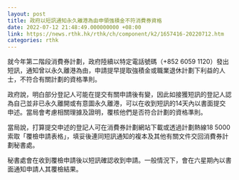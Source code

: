 ```yaml
---
layout: post
title: 政府以短訊通知永久離港為由申領強積金不符消費券資格
date: 2022-07-12 21:48:49.000000000 +08:00
link: https://news.rthk.hk/rthk/ch/component/k2/1657416-20220712.htm
categories: rthk
---
```


就今年第二階段消費券計劃，政府陸續以特定電話號碼（+852 6059 1120）發出短訊，通知曾以永久離港為由，申請提早提取強積金或職業退休計劃下利益的人士，不符合有關計劃的資格準則。

政府說，明白部分登記人可能在提交有關申請後有變，因此如接獲短訊的登記人認為自己並非已永久離開或有意圖永久離港，可以在收到短訊的14天內以書面提交申述。當局會考慮相關理據及證明，覆核他們是否符合計劃的資格準則。

當局說，打算提交申述的登記人可在消費券計劃網站下載或透過計劃熱線18 5000索取「覆檢申請表格」，填妥後連同短訊通知的複本及其他有關文件交回消費券計劃秘書處。

秘書處會在收到覆檢申請後以短訊確認收到申請。一般情況下，會在六星期內以書面通知申請人其覆檢結果。
